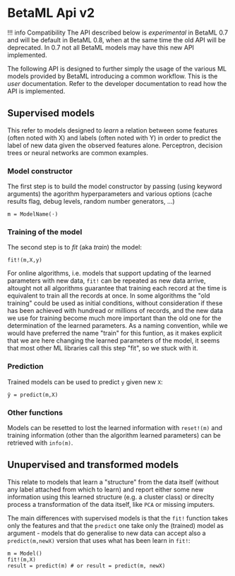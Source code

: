 # BetaML Api v2

!!! info Compatibility
    The API described below is _experimental_ in BetaML 0.7 and will be default in BetaML 0.8, when at the same time the old API will be deprecated. In 0.7 not all BetaML models may have this new API implemented.


The following API is designed to further simply the usage of the various ML models provided by BetaML introducing a common workflow. This is the _user_ documentation. Refer to the developer documentation to read how the API is implemented. 

## Supervised models

This refer to models designed to _learn_ a relation between some features (often noted with X) and labels (often noted with Y) in order to predict the label of new data given the observed features alone. Perceptron, decision trees or neural networks are common examples.

### Model constructor

The first step is to build the model constructor by passing (using keyword arguments) the agorithm hyperparameters and various options (cache results flag, debug levels, random number generators, ...)


```
m = ModelName(⋅)
```

### Training of the model

The second step is to _fit_ (aka _train_) the model:
```
fit!(m,X,y)
```
For online algorithms, i.e. models that support updating of the learned parameters with new data, `fit!` can be repeated as new data arrive, altought not all algorithms guarantee that training each record at the time is equivalent to train all the records at once. In some algorithms the "old training" could be used as initial conditions, without consideration if these has been achieved with hundread or millions of records, and the new data we use for training become much more important than the old one for the determination of the learned parameters.
As a naming convention, while we would have preferred the name "train" for this funtion, as it makes explicit that we are here changing the learned parameters of the model, it seems that most other ML libraries call this step "fit", so we stuck with it. 

### Prediction

Trained models can be used to predict `y` given new `X`:

```
ŷ = predict(m,X)
```

### Other functions

Models can be resetted to lost the learned information with `reset!(m)` and training information (other than the algorithm learned parameters) can be retrieved with `info(m)`.

## Unupervised and transformed models

This relate to models that learn a "structure" from the data itself (without any label attached from which to learn) and report either some new information using this learned structure (e.g. a cluster class) or direclty process a transformation of the data itself, like `PCA` or missing imputers.

The main differences with supervised models is that the `fit!` function takes only the features and that the `predict` one take only the (trained) model as argument - models that do generalise to new data can accept also a `predict(m,newX)` version that uses what has been learn in `fit!`:

```
m = Model()
fit!(m,X)
result = predict(m) # or result = predict(m, newX)
```